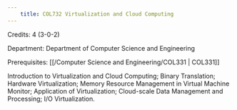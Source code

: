 ```yaml
---
    title: COL732 Virtualization and Cloud Computing
---
```

Credits: 4 (3-0-2)

Department: Department of Computer Science and Engineering

Prerequisites: [[/Computer Science and Engineering/COL331 | COL331]]

Introduction to Virtualization and Cloud Computing; Binary Translation; Hardware Virtualization; Memory Resource Management in Virtual Machine Monitor; Application of Virtualization; Cloud-scale Data Management and Processing; I/O Virtualization.